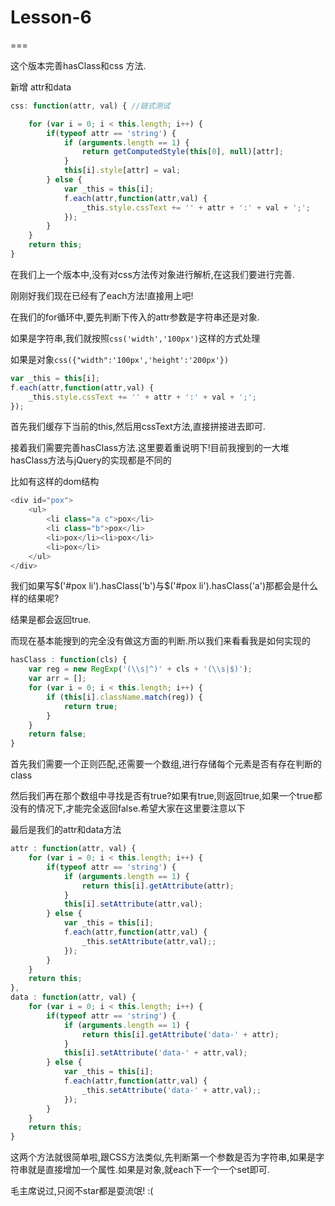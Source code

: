 # Lesson-6

===

这个版本完善hasClass和css 方法.

新增 attr和data

```javascript
css: function(attr, val) { //链式测试

    for (var i = 0; i < this.length; i++) {
        if(typeof attr == 'string') {
            if (arguments.length == 1) {
                return getComputedStyle(this[0], null)[attr];
            }
            this[i].style[attr] = val;
        } else {
            var _this = this[i];
            f.each(attr,function(attr,val) {
                _this.style.cssText += '' + attr + ':' + val + ';';
            });
        }
    }
    return this;
}
```

在我们上一个版本中,没有对css方法传对象进行解析,在这我们要进行完善.

刚刚好我们现在已经有了each方法!直接用上吧!

在我们的for循环中,要先判断下传入的attr参数是字符串还是对象.

如果是字符串,我们就按照`css('width','100px')`这样的方式处理

如果是对象`css({"width":'100px','height':'200px'})`

```javascript
var _this = this[i];
f.each(attr,function(attr,val) {
    _this.style.cssText += '' + attr + ':' + val + ';';
});
```

首先我们缓存下当前的this,然后用cssText方法,直接拼接进去即可.

接着我们需要完善hasClass方法.这里要着重说明下!目前我搜到的一大堆hasClass方法与jQuery的实现都是不同的

比如有这样的dom结构

```javascript
<div id="pox">
    <ul>
        <li class="a c">pox</li>
        <li class="b">pox</li>
        <li>pox</li><li>pox</li>
        <li>pox</li>
    </ul>
</div>
```

我们如果写$('#pox li').hasClass('b')与$('#pox li').hasClass('a')那都会是什么样的结果呢?

结果是都会返回true.

而现在基本能搜到的完全没有做这方面的判断.所以我们来看看我是如何实现的

```javascript
hasClass : function(cls) {
    var reg = new RegExp('(\\s|^)' + cls + '(\\s|$)');
    var arr = [];
    for (var i = 0; i < this.length; i++) {
        if (this[i].className.match(reg)) {
            return true;
        }
    }
    return false;
}
```

首先我们需要一个正则匹配,还需要一个数组,进行存储每个元素是否有存在判断的class

然后我们再在那个数组中寻找是否有true?如果有true,则返回true,如果一个true都没有的情况下,才能完全返回false.希望大家在这里要注意以下

最后是我们的attr和data方法
```javascript
attr : function(attr, val) {
    for (var i = 0; i < this.length; i++) {
        if(typeof attr == 'string') {
            if (arguments.length == 1) {
                return this[i].getAttribute(attr);
            }
            this[i].setAttribute(attr,val);
        } else {
            var _this = this[i];
            f.each(attr,function(attr,val) {
                _this.setAttribute(attr,val);;
            });
        }
    }
    return this;
},
data : function(attr, val) {
    for (var i = 0; i < this.length; i++) {
        if(typeof attr == 'string') {
            if (arguments.length == 1) {
                return this[i].getAttribute('data-' + attr);
            }
            this[i].setAttribute('data-' + attr,val);
        } else {
            var _this = this[i];
            f.each(attr,function(attr,val) {
                _this.setAttribute('data-' + attr,val);;
            });
        }
    }
    return this;
}
```

这两个方法就很简单啦,跟CSS方法类似,先判断第一个参数是否为字符串,如果是字符串就是直接增加一个属性.如果是对象,就each下一个一个set即可.

毛主席说过,只阅不star都是耍流氓! :(
